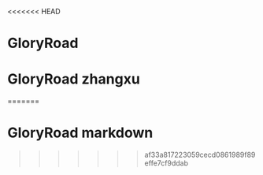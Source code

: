 <<<<<<< HEAD
# GloryRoad
# GloryRoad  zhangxu
=======
# GloryRoad markdown
>>>>>>> af33a817223059cecd0861989f89effe7cf9ddab
